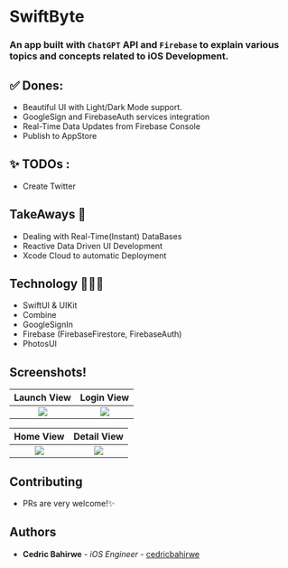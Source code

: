 # SwiftByte

### An app built with `ChatGPT` API and `Firebase` to explain various topics and concepts related to iOS Development.
<!-- Download it on [AppStore](https://apps.apple.com/ke/app/dial-it/id1591756747). -->


## ✅ Dones:
* Beautiful UI with Light/Dark Mode support.
* GoogleSign and FirebaseAuth services integration
* Real-Time Data Updates from Firebase Console
* Publish to AppStore

## ✨ TODOs :

- Create Twitter

## TakeAways 🚀

- Dealing with Real-Time(Instant) DataBases
- Reactive Data Driven UI Development
- Xcode Cloud to automatic Deployment

## Technology 🧑🏽‍💻 
- SwiftUI & UIKit
- Combine
- GoogleSignIn
- Firebase (FirebaseFirestore, FirebaseAuth)
- PhotosUI

## Screenshots!

Launch View                |  Login View
:-------------------------:|:-------------------------:
![](https://github.com/cedricbahirwe/SwiftByte/assets/49038614/ff395552-3c6b-4323-9a50-37a6e956d445)  |  ![](https://github.com/cedricbahirwe/SwiftByte/assets/49038614/3b699233-d5b4-447f-bbaa-c5a1fcc8f8ff)

Home View                  |  Detail View
:-------------------------:|:-------------------------:
![](https://github.com/cedricbahirwe/SwiftByte/assets/49038614/109170b7-1312-457b-9d87-c17deecca977)  |  ![](https://github.com/cedricbahirwe/SwiftByte/assets/49038614/c0b2dee2-2dc9-4eec-ab45-3388043f7480)

## Contributing

- PRs are very welcome!✨

## Authors

* **Cedric Bahirwe** - *iOS Engineer* - [cedricbahirwe](https://github.com/cedricbahirwe)
